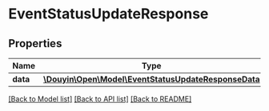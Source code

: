 # EventStatusUpdateResponse

## Properties
Name | Type | Description | Notes
------------ | ------------- | ------------- | -------------
**data** | [**\Douyin\Open\Model\EventStatusUpdateResponseData**](EventStatusUpdateResponseData.md) |  | [optional] 

[[Back to Model list]](../../README.md#documentation-for-models) [[Back to API list]](../../README.md#documentation-for-api-endpoints) [[Back to README]](../../README.md)

